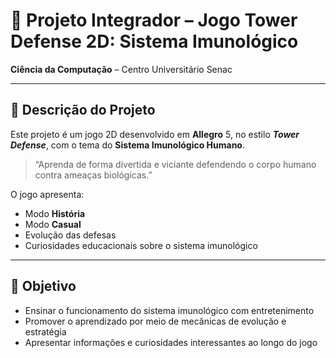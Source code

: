 # 🚀 Projeto Integrador – Jogo Tower Defense 2D: Sistema Imunológico

**Ciência da Computação** – Centro Universitário Senac

---

## 📝 Descrição do Projeto  
Este projeto é um jogo 2D desenvolvido em **Allegro** 5, no estilo **_Tower Defense_**, com o tema do **Sistema Imunológico Humano**.

> “Aprenda de forma divertida e viciante defendendo o corpo humano contra ameaças biológicas.”

O jogo apresenta:

- Modo **História**  
- Modo **Casual**  
- Evolução das defesas  
- Curiosidades educacionais sobre o sistema imunológico

---

## 🎯 Objetivo  
- Ensinar o funcionamento do sistema imunológico com entretenimento  
- Promover o aprendizado por meio de mecânicas de evolução e estratégia  
- Apresentar informações e curiosidades interessantes ao longo do jogo  
